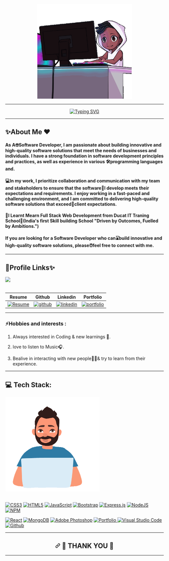 <div class="data" align="center" dir="auto"><a herf="#"><img src="12.gif" alt="" height="300px"></a></div>
<hr>
</div>
<p align="center" dir="auto"><a href="https://git.io/typing-svg"><img src="https://readme-typing-svg.herokuapp.com?font=Arial&size=50&pause=1000&color=FF033E&random=false&width=435&lines=Hey+!+%F0%9F%91%8B+I+am+Vivek+Kumar+Tiwari+%F0%9F%A7%91%E2%80%8D%F0%9F%8E%93;I+am+a+%F0%9F%8E%93+Full-stack+Web+Developer+%F0%9F%91%A8%F0%9F%8F%BB%E2%80%8D%F0%9F%92%BB;%F0%9F%A4%93+Curious+to+learn+new+things+%E2%9C%A8" alt="Typing SVG" /></a></p>
<hr>

<h2>✨About Me ❤️</h2>
<h4>As A🤓Software Developer, I am passionate about building innovative and high-quality software
                            solutions that meet the needs of businesses and individuals. I have a strong foundation in
                            software development principles and practices, as well as experience in various
                            🛠️programming languages and.</h4>
                            
<h4>💻In my work, I prioritize collaboration and
                            communication with my team and stakeholders to ensure that the software🌟I develop meets
                            their expectations and requirements. I enjoy working in a fast-paced and challenging
                            environment, and I am committed to delivering high-quality software solutions that
                            exceed📂client expectations.</h4>
                            
<h4>🏅I Learnt Mearn Full Stack Web Development from Ducat IT Traning School🏡(India's first Skill
                            building School "Driven by Outcomes, Fuelled by Ambitions.")</h4>

<h4>If you are looking for a Software Developer who can⌛build innovative and high-quality software
                            solutions, please⏰feel free to connect with me.</h4>
                            
<hr>

<h2>🔗Profile Links✨</h2>
<div class="data"><a herf="#"><img src="13.gif"></a></div>
</br>
<table>
<thead>
<tr>
<th>Resume</th>
<th>Github</th>
<th>Linkedin</th>
<th>Portfolio</th>
</tr>
</thead>
<tbody>
<tr>
  
<td><a href="https://drive.google.com/file/d/1BzqeRUd16u0EeRLvDhXvkdymE6pKdCQH/view?usp=sharing" rel="nofollow"><img src="https://camo.githubusercontent.com/ecec2d09307174c65fbb29de88e14c205b3542d6b545abbbf7eab48917663474/68747470733a2f2f696d672e736869656c64732e696f2f62616467652f6d795f526573756d652d4537353438303f7374796c653d666f722d7468652d6261646765266c6f676f3d6b6f2d6669266c6f676f436f6c6f723d7768697465" alt="Resume" data-canonical-src="https://img.shields.io/badge/my_Resume-E75480?style=for-the-badge&amp;logo=ko-fi&amp;logoColor=white" style="max-width: 100%;"></a></td>
  
<td><a href="https://github.com/vivek8620"><img src="https://camo.githubusercontent.com/f1636061f03c930ad93a3c1eb61633dce4d238b4b3017d33e17b897e58e6b82e/68747470733a2f2f696d672e736869656c64732e696f2f62616467652f6769746875622d3144413146323f7374796c653d666f722d7468652d6261646765266c6f676f3d676974687562266c6f676f436f6c6f723d7768697465" alt="github" data-canonical-src="https://img.shields.io/badge/github-1DA1F2?style=for-the-badge&amp;logo=github&amp;logoColor=white" style="max-width: 100%;"></a></td>
  
<td><a href="www.linkedin.com/in/vivek-tiwari-5ab4a4273" rel="nofollow"><img src="https://camo.githubusercontent.com/2b91ca452712585ded21c915eefcf36ea6d69716da98590a76308ab959b61807/68747470733a2f2f696d672e736869656c64732e696f2f62616467652f6c696e6b6564696e2d3041363643323f7374796c653d666f722d7468652d6261646765266c6f676f3d6c696e6b6564696e266c6f676f436f6c6f723d7768697465" alt="linkedin" data-canonical-src="https://img.shields.io/badge/linkedin-0A66C2?style=for-the-badge&amp;logo=linkedin&amp;logoColor=white" style="max-width: 100%;"></a></td>
  
<td><a href="https://github.com/vivek8620/Portfolio.git" rel="nofollow"><img src="https://camo.githubusercontent.com/0ae9c78f04926b91560d338a33b8a22c89b5e2c871ae2dcbd58a28bbeb478ef5/68747470733a2f2f696d672e736869656c64732e696f2f62616467652f6d795f706f7274666f6c696f2d3138413330333f7374796c653d666f722d7468652d6261646765266c6f676f3d696f6e6963266c6f676f436f6c6f723d7768697465" alt="portfolio" data-canonical-src="https://img.shields.io/badge/my_portfolio-18A303?style=for-the-badge&amp;logo=ionic&amp;logoColor=white" style="max-width: 100%;"></a></td>
</tr>
</tbody>
</table>
<hr>

<h3>⚡Hobbies and interests :</h3>
<ol dir="auto">
<li>
<p dir="auto">Always interested in Coding &amp; new learnings 💫.</p>
</li>
<li>
<p dir="auto">love to listen to Music🎧.</p>
</li>
<li>
<p dir="auto">Bealive in interacting with new people🫱🫲&amp; try to learn from their experience.</p>
</li>
</ol>
<hr>

<h2 dir="auto">💻 Tech Stack:</h2>
<div dir="auto"><a herf="#"><img src="15.gif" alt="" height="300px"></a></div>
</br>

<p dir="auto">
<a target="_blank" rel="noopener noreferrer nofollow" href="https://camo.githubusercontent.com/26c5573c32755d25305421d54badb7dc11105c583cf5cd69be709d8a125bb932/68747470733a2f2f696d672e736869656c64732e696f2f62616467652f637373332d2532333135373242362e7376673f7374796c653d706c6173746963266c6f676f3d63737333266c6f676f436f6c6f723d7768697465"><img src="https://camo.githubusercontent.com/26c5573c32755d25305421d54badb7dc11105c583cf5cd69be709d8a125bb932/68747470733a2f2f696d672e736869656c64732e696f2f62616467652f637373332d2532333135373242362e7376673f7374796c653d706c6173746963266c6f676f3d63737333266c6f676f436f6c6f723d7768697465" alt="CSS3" data-canonical-src="https://img.shields.io/badge/css3-%231572B6.svg?style=plastic&amp;logo=css3&amp;logoColor=white" style="max-width: 100%;"></a> <a target="_blank" rel="noopener noreferrer nofollow" href="https://camo.githubusercontent.com/7a56067a2e98b60d86017a8288360e5f56c7e7efdb25e73846474a8013c1d6b1/68747470733a2f2f696d672e736869656c64732e696f2f62616467652f68746d6c352d2532334533344632362e7376673f7374796c653d706c6173746963266c6f676f3d68746d6c35266c6f676f436f6c6f723d7768697465"><img src="https://camo.githubusercontent.com/7a56067a2e98b60d86017a8288360e5f56c7e7efdb25e73846474a8013c1d6b1/68747470733a2f2f696d672e736869656c64732e696f2f62616467652f68746d6c352d2532334533344632362e7376673f7374796c653d706c6173746963266c6f676f3d68746d6c35266c6f676f436f6c6f723d7768697465" alt="HTML5" data-canonical-src="https://img.shields.io/badge/html5-%23E34F26.svg?style=plastic&amp;logo=html5&amp;logoColor=white" style="max-width: 100%;"></a> <a target="_blank" rel="noopener noreferrer nofollow" href="https://camo.githubusercontent.com/dc85e28b97f0d1fd4b76ce7f5229a76c4894ecb7e0348d36866a5fc335924387/68747470733a2f2f696d672e736869656c64732e696f2f62616467652f6a6176617363726970742d2532333332333333302e7376673f7374796c653d706c6173746963266c6f676f3d6a617661736372697074266c6f676f436f6c6f723d253233463744463145"><img src="https://camo.githubusercontent.com/dc85e28b97f0d1fd4b76ce7f5229a76c4894ecb7e0348d36866a5fc335924387/68747470733a2f2f696d672e736869656c64732e696f2f62616467652f6a6176617363726970742d2532333332333333302e7376673f7374796c653d706c6173746963266c6f676f3d6a617661736372697074266c6f676f436f6c6f723d253233463744463145" alt="JavaScript" data-canonical-src="https://img.shields.io/badge/javascript-%23323330.svg?style=plastic&amp;logo=javascript&amp;logoColor=%23F7DF1E" style="max-width: 100%;"></a> <a target="_blank" rel="noopener noreferrer nofollow" href="https://camo.githubusercontent.com/52bd28dd3df9f37d74ee82015cdb46a52f1208337912ce1795cdf5ca5f37996f/68747470733a2f2f696d672e736869656c64732e696f2f62616467652f626f6f7473747261702d2532333536334437432e7376673f7374796c653d706c6173746963266c6f676f3d626f6f747374726170266c6f676f436f6c6f723d7768697465"><img src="https://camo.githubusercontent.com/52bd28dd3df9f37d74ee82015cdb46a52f1208337912ce1795cdf5ca5f37996f/68747470733a2f2f696d672e736869656c64732e696f2f62616467652f626f6f7473747261702d2532333536334437432e7376673f7374796c653d706c6173746963266c6f676f3d626f6f747374726170266c6f676f436f6c6f723d7768697465" alt="Bootstrap" data-canonical-src="https://img.shields.io/badge/bootstrap-%23563D7C.svg?style=plastic&amp;logo=bootstrap&amp;logoColor=white" style="max-width: 100%;"></a> <a target="_blank" rel="noopener noreferrer nofollow" href="https://camo.githubusercontent.com/f39c47dff11c780dc61f65656f8368a1091bd1824ef6280da4ad9b89acb3746e/68747470733a2f2f696d672e736869656c64732e696f2f62616467652f657870726573732e6a732d2532333430346435392e7376673f7374796c653d706c6173746963266c6f676f3d65787072657373266c6f676f436f6c6f723d253233363144414642"><img src="https://camo.githubusercontent.com/f39c47dff11c780dc61f65656f8368a1091bd1824ef6280da4ad9b89acb3746e/68747470733a2f2f696d672e736869656c64732e696f2f62616467652f657870726573732e6a732d2532333430346435392e7376673f7374796c653d706c6173746963266c6f676f3d65787072657373266c6f676f436f6c6f723d253233363144414642" alt="Express.js" data-canonical-src="https://img.shields.io/badge/express.js-%23404d59.svg?style=plastic&amp;logo=express&amp;logoColor=%2361DAFB" style="max-width: 100%;"></a> <a target="_blank" rel="noopener noreferrer nofollow" href="https://camo.githubusercontent.com/c1fefc236f890bbd0743fea4e144b83c191102a53faa5a9258756d4ab299b0d0/68747470733a2f2f696d672e736869656c64732e696f2f62616467652f6e6f64652e6a732d3644413535463f7374796c653d706c6173746963266c6f676f3d6e6f64652e6a73266c6f676f436f6c6f723d7768697465"><img src="https://camo.githubusercontent.com/c1fefc236f890bbd0743fea4e144b83c191102a53faa5a9258756d4ab299b0d0/68747470733a2f2f696d672e736869656c64732e696f2f62616467652f6e6f64652e6a732d3644413535463f7374796c653d706c6173746963266c6f676f3d6e6f64652e6a73266c6f676f436f6c6f723d7768697465" alt="NodeJS" data-canonical-src="https://img.shields.io/badge/node.js-6DA55F?style=plastic&amp;logo=node.js&amp;logoColor=white" style="max-width: 100%;"></a> <a target="_blank" rel="noopener noreferrer nofollow" href="https://camo.githubusercontent.com/413aeda13219cc99c241777722669eb0af33256536eb5da9e25c9a6d235bc5f8/68747470733a2f2f696d672e736869656c64732e696f2f62616467652f4e504d2d2532333030303030302e7376673f7374796c653d706c6173746963266c6f676f3d6e706d266c6f676f436f6c6f723d7768697465"><img src="https://camo.githubusercontent.com/413aeda13219cc99c241777722669eb0af33256536eb5da9e25c9a6d235bc5f8/68747470733a2f2f696d672e736869656c64732e696f2f62616467652f4e504d2d2532333030303030302e7376673f7374796c653d706c6173746963266c6f676f3d6e706d266c6f676f436f6c6f723d7768697465" alt="NPM" data-canonical-src="https://img.shields.io/badge/NPM-%23000000.svg?style=plastic&amp;logo=npm&amp;logoColor=white" style="max-width: 100%;"></a> 
  
  <a target="_blank" rel="noopener noreferrer nofollow" href="https://camo.githubusercontent.com/59817a5bb2c1434629cda07e794a417c76fca563e76200911f86360e60b41918/68747470733a2f2f696d672e736869656c64732e696f2f62616467652f72656163742d2532333230323332612e7376673f7374796c653d706c6173746963266c6f676f3d7265616374266c6f676f436f6c6f723d253233363144414642"><img src="https://camo.githubusercontent.com/59817a5bb2c1434629cda07e794a417c76fca563e76200911f86360e60b41918/68747470733a2f2f696d672e736869656c64732e696f2f62616467652f72656163742d2532333230323332612e7376673f7374796c653d706c6173746963266c6f676f3d7265616374266c6f676f436f6c6f723d253233363144414642" alt="React" data-canonical-src="https://img.shields.io/badge/react-%2320232a.svg?style=plastic&amp;logo=react&amp;logoColor=%2361DAFB" style="max-width: 100%;"></a> <a target="_blank" rel="noopener noreferrer nofollow" href="https://camo.githubusercontent.com/8b348309d4fd43b2aa79dce7ad1ed5c8547a64d7b380350cfc0e1ad1972890e5/68747470733a2f2f696d672e736869656c64732e696f2f62616467652f4d6f6e676f44422d2532333465613934622e7376673f7374796c653d706c6173746963266c6f676f3d6d6f6e676f6462266c6f676f436f6c6f723d7768697465"><img src="https://camo.githubusercontent.com/8b348309d4fd43b2aa79dce7ad1ed5c8547a64d7b380350cfc0e1ad1972890e5/68747470733a2f2f696d672e736869656c64732e696f2f62616467652f4d6f6e676f44422d2532333465613934622e7376673f7374796c653d706c6173746963266c6f676f3d6d6f6e676f6462266c6f676f436f6c6f723d7768697465" alt="MongoDB" data-canonical-src="https://img.shields.io/badge/MongoDB-%234ea94b.svg?style=plastic&amp;logo=mongodb&amp;logoColor=white" style="max-width: 100%;"></a> </a> <a target="_blank" rel="noopener noreferrer nofollow" href="https://camo.githubusercontent.com/81462093fa279e4246fc292a5a05fbc9218759c58828097be6efc7a70875a060/68747470733a2f2f696d672e736869656c64732e696f2f62616467652f61646f626570686f746f73686f702d2532333331413846462e7376673f7374796c653d706c6173746963266c6f676f3d61646f626570686f746f73686f70266c6f676f436f6c6f723d7768697465"><img src="https://camo.githubusercontent.com/81462093fa279e4246fc292a5a05fbc9218759c58828097be6efc7a70875a060/68747470733a2f2f696d672e736869656c64732e696f2f62616467652f61646f626570686f746f73686f702d2532333331413846462e7376673f7374796c653d706c6173746963266c6f676f3d61646f626570686f746f73686f70266c6f676f436f6c6f723d7768697465" alt="Adobe Photoshop" data-canonical-src="https://img.shields.io/badge/adobephotoshop-%2331A8FF.svg?style=plastic&amp;logo=adobephotoshop&amp;logoColor=white" style="max-width: 100%;"></a> </a> <a target="_blank" rel="noopener noreferrer nofollow" href="https://camo.githubusercontent.com/8006d7af1a1962ac4654a935aa222aaddc513179658b21c9e92106797d23de0a/68747470733a2f2f696d672e736869656c64732e696f2f62616467652f506f7274666f6c696f2d2532333030303030302e7376673f7374796c653d706c6173746963266c6f676f3d66697265666f78266c6f676f436f6c6f723d23464637313339"><img src="https://camo.githubusercontent.com/8006d7af1a1962ac4654a935aa222aaddc513179658b21c9e92106797d23de0a/68747470733a2f2f696d672e736869656c64732e696f2f62616467652f506f7274666f6c696f2d2532333030303030302e7376673f7374796c653d706c6173746963266c6f676f3d66697265666f78266c6f676f436f6c6f723d23464637313339" alt="Portfolio" data-canonical-src="https://img.shields.io/badge/Portfolio-%23000000.svg?style=plastic&amp;logo=firefox&amp;logoColor=#FF7139" style="max-width: 100%;"> <a target="_blank" rel="noopener noreferrer nofollow" href="https://camo.githubusercontent.com/abc9eb3abd5d2fddfbb1d99d8604a9fbf8b5c1155d208f14e6159266c8985b42/68747470733a2f2f696d672e736869656c64732e696f2f62616467652f56697375616c53747564696f436f64652d2532333030374143432e7376673f7374796c653d706c6173746963266c6f676f3d76697375616c73747564696f636f6465266c6f676f436f6c6f723d7768697465"><img src="https://camo.githubusercontent.com/abc9eb3abd5d2fddfbb1d99d8604a9fbf8b5c1155d208f14e6159266c8985b42/68747470733a2f2f696d672e736869656c64732e696f2f62616467652f56697375616c53747564696f436f64652d2532333030374143432e7376673f7374796c653d706c6173746963266c6f676f3d76697375616c73747564696f636f6465266c6f676f436f6c6f723d7768697465" alt="Visual Studio Code" data-canonical-src="https://img.shields.io/badge/VisualStudioCode-%23007ACC.svg?style=plastic&amp;logo=visualstudiocode&amp;logoColor=white" style="max-width: 100%;"></a> <a target="_blank" rel="noopener noreferrer nofollow" href="https://camo.githubusercontent.com/a2f07a76637462225733cb785f0f53e67246387cf6f7f86775392dce3b7b7767/68747470733a2f2f696d672e736869656c64732e696f2f62616467652f4769746875622d2532333030303030302e7376673f7374796c653d706c6173746963266c6f676f3d676974687562266c6f676f436f6c6f723d7768697465"><img src="https://camo.githubusercontent.com/a2f07a76637462225733cb785f0f53e67246387cf6f7f86775392dce3b7b7767/68747470733a2f2f696d672e736869656c64732e696f2f62616467652f4769746875622d2532333030303030302e7376673f7374796c653d706c6173746963266c6f676f3d676974687562266c6f676f436f6c6f723d7768697465" alt="Github" data-canonical-src="https://img.shields.io/badge/Github-%23000000.svg?style=plastic&amp;logo=github&amp;logoColor=white" style="max-width: 100%;"></a></p>
<hr>
<h2 align="center" dir="auto"><a id="user-content--thank-you-" class="anchor" aria-hidden="true" tabindex="-1" href="#-thank-you-"><svg class="octicon octicon-link" viewBox="0 0 16 16" version="1.1" width="16" height="16" aria-hidden="true"><path d="m7.775 3.275 1.25-1.25a3.5 3.5 0 1 1 4.95 4.95l-2.5 2.5a3.5 3.5 0 0 1-4.95 0 .751.751 0 0 1 .018-1.042.751.751 0 0 1 1.042-.018 1.998 1.998 0 0 0 2.83 0l2.5-2.5a2.002 2.002 0 0 0-2.83-2.83l-1.25 1.25a.751.751 0 0 1-1.042-.018.751.751 0 0 1-.018-1.042Zm-4.69 9.64a1.998 1.998 0 0 0 2.83 0l1.25-1.25a.751.751 0 0 1 1.042.018.751.751 0 0 1 .018 1.042l-1.25 1.25a3.5 3.5 0 1 1-4.95-4.95l2.5-2.5a3.5 3.5 0 0 1 4.95 0 .751.751 0 0 1-.018 1.042.751.751 0 0 1-1.042.018 1.998 1.998 0 0 0-2.83 0l-2.5 2.5a1.998 1.998 0 0 0 0 2.83Z"></path></svg></a>
🙂 THANK YOU 🙂
</h2>	
<hr>


